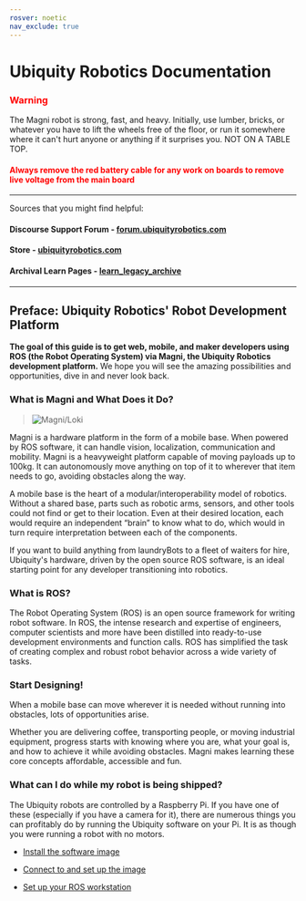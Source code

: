 ```yaml
---
rosver: noetic
nav_exclude: true
---
```


# Ubiquity Robotics Documentation

<H3 style="color:red">Warning</H3>

The Magni robot is strong, fast, and heavy. Initially, use lumber, bricks, or whatever you have to lift the wheels free of the floor, or run it somewhere where it can't hurt anyone or anything if it surprises you. NOT ON A TABLE TOP.

<H4 style="color:red">Always remove the red battery cable for any work on boards to remove live voltage from the main board</H4>

<hr>

Sources that you might find helpful:

#### Discourse Support Forum - [forum.ubiquityrobotics.com](https://forum.ubiquityrobotics.com)

#### Store - [ubiquityrobotics.com](https://ubiquityrobotics.com)

#### Archival Learn Pages - [learn_legacy_archive](https://ubiquityrobotics.github.io/learn_legacy_archive)

<hr>

## Preface: Ubiquity Robotics' Robot Development Platform

**The goal of this guide is to get web, mobile, and maker developers using ROS (the Robot Operating System) via Magni, the Ubiquity Robotics development platform.** We hope you will see the amazing possibilities and opportunities, dive in and never look back.

### What is Magni and What Does it Do?

> ![Magni/Loki](assets/Magni_best.png)

Magni is a hardware platform in the form of a mobile base. When powered by ROS software, it can handle vision, localization, communication and mobility. Magni is a heavyweight platform capable of moving payloads up to 100kg. It can autonomously move anything on top of it to wherever that item needs to go, avoiding obstacles along the way.

A mobile base is the heart of a modular/interoperability model of robotics. Without a shared base, parts such as robotic arms, sensors, and other tools could not find or get to their location. Even at their desired location, each would require an independent “brain” to know what to do, which would in turn require interpretation between each of the components.

If you want to build anything from laundryBots to a fleet of waiters for hire, Ubiquity's hardware, driven by the open source ROS software, is an ideal starting point for any developer transitioning into robotics.

### What is ROS?

The Robot Operating System (ROS) is an open source framework for writing robot software. In ROS, the intense research and expertise of engineers, computer scientists and more have been distilled into ready-to-use development environments and function calls. ROS has simplified the task of creating complex and robust robot behavior across a wide variety of tasks.

### Start Designing!

When a mobile base can move wherever it is needed without running into obstacles, lots of opportunities arise.

Whether you are delivering coffee, transporting people, or moving industrial equipment, progress starts with knowing where you are, what your goal is, and how to achieve it while avoiding obstacles. Magni makes learning these core concepts affordable, accessible and fun.

### What can I do while my robot is being shipped?

The Ubiquity robots are controlled by a Raspberry Pi. If you have one of these (especially if you have a camera for it), there are numerous things you can profitably do by running the Ubiquity software on your Pi. It is as though you were running a robot with no motors.

* [Install the software image](noetic_quick_start_microsd)

* [Connect to and set up the image](noetic_quick_start_connecting)

* [Set up your ROS workstation](noetic_quick_start_workstation)
